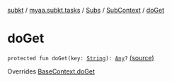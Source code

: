 [subkt](../../../index.md) / [myaa.subkt.tasks](../../index.md) / [Subs](../index.md) / [SubContext](index.md) / [doGet](./do-get.md)

# doGet

`protected fun doGet(key: `[`String`](https://kotlinlang.org/api/latest/jvm/stdlib/kotlin/-string/index.html)`): `[`Any`](https://kotlinlang.org/api/latest/jvm/stdlib/kotlin/-any/index.html)`?` [(source)](https://github.com/Myaamori/SubKt/blob/0.1.19/src/main/kotlin/myaa/subkt/tasks/plugin.kt#L499)

Overrides [BaseContext.doGet](../../-base-context/do-get.md)

